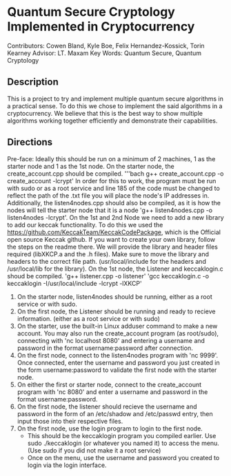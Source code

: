 # Quantum Secure Cryptology Implemented in Cryptocurrency

Contributors: Cowen Bland, Kyle Boe, Felix Hernandez-Kossick, Torin Kearney
Advisor: LT. Maxam
Key Words: Quantum Secure, Quantum Cryptology

## Description
This is a project to try and implement multiple quantum secure algorithms in a practical sense. To do this we chose to implement the said
algorithms in a cryptocurrency. We believe that this is the best way to show multiple algorithms working together efficiently and demonstrate
their capabilities.

## Directions
Pre-face: Ideally this should be run on a minimum of 2 machines, 1 as the starter node and 1 as the 1st node.
On the starter node, the create_account.cpp should be compiled. '''bach g++ create_account.cpp -o create_account -lcrypt' In order for this to work, the program must be run with sudo or as a root service and line 185 of the code must be changed to reflect the path of the .txt file you will place the node's IP addresses in. Additionally, the listen4nodes.cpp should also be compiled, as it is how the nodes will tell the starter node that it is a node 'g++ listen4nodes.cpp -o listen4nodes -lcrypt'.
On the 1st and 2nd Node we need to add a new library to add our keccak functionality. 
To do this we used the https://github.com/KeccakTeam/KeccakCodePackage, which is the Official open source Keccak github. If you want to create your own library, follow the steps on the readme there. We will provide the library and header files required (libXKCP.a and the .h files). Make sure to move the library and headers to the correct file path. (usr/local/include for the headers and /usr/local/lib for the library).
On the 1st node, the Listener and keccaklogin.c shoud be compiled. 'g++ listener.cpp -o listener' 'gcc keccaklogin.c -o keccaklogin -I/usr/local/include -lcrypt -lXKCP'

1. On the starter node, listen4nodes should be running, either as a root service or with sudo.
2. On the first node, the Listener should be running and ready to recieve information. (either as a root service or with sudo)
3. On the starter, use the built-in Linux adduser command to make a new account. You may also run the create_account program (as root/sudo), connecting with 'nc localhost 8080' and entering a username and password in the format username:password after connection.
4. On the first node, connect to the listen4nodes program with 'nc <starter node ip> 9999'. Once connected, enter the username and password you just created in the form username:password to validate the first node with the starter node.
5. On either the first or starter node, connect to the create_account program with 'nc <starter node ip> 8080' and enter a username and password in the format username:password.
6. On the first node, the listener should recieve the username and password in the form of an /etc/shadow and /etc/passwd entry, then input those into their respective files.
7. On the first node, use the login program to login to the first node.
   - This should be the keccaklogin program you compiled earlier. Use sudo ./keccaklogin (or whatever you named it) to access the menu. (Use sudo if you did not make it a root service)
   - Once on the menu, use the username and password you created to login via the login interface.
